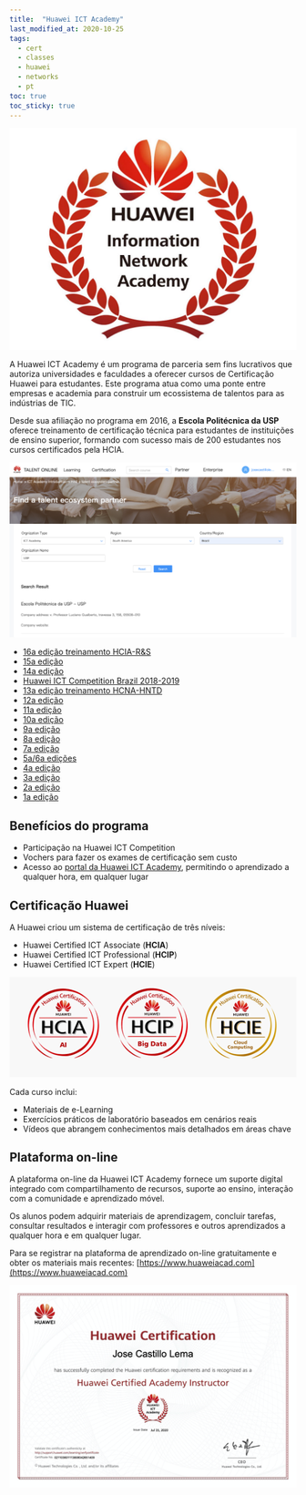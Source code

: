 ```yaml
---
title:  "Huawei ICT Academy"
last_modified_at: 2020-10-25
tags:
  - cert
  - classes
  - huawei
  - networks
  - pt
toc: true
toc_sticky: true
---
```


[![](/assets/images/posts/2020-07-17-haina/0.png)](https://www.huaweiacad.com)

A Huawei ICT Academy é um programa de parceria sem fins lucrativos que autoriza universidades e faculdades a oferecer cursos de Certificação Huawei para estudantes. Este programa atua como uma ponte entre empresas e academia para construir um ecossistema de talentos para as indústrias de TIC.

Desde sua afiliação no programa em 2016, a **Escola Politécnica da USP** oferece treinamento de certificação técnica para estudantes de instituições de ensino superior, formando com sucesso mais de 200 estudantes nos cursos certificados pela HCIA.

![](/assets/images/posts/2020-07-17-haina/1.png)

- [16a edição treinamento HCIA-R&S](/hcia-16)
- [15a edição](/hcia-15)
- [14a edição](/hcia-14)
- [Huawei ICT Competition Brazil 2018-2019](/ict-competition)
- [13a edição treinamento HCNA-HNTD](/hntd-13)
- [12a edição](/hntd-12)
- [11a edição](/hntd-11)
- [10a edição](/hntd-10)
- [9a edição](/hntd-09)
- [8a edição](/hntd-08)
- [7a edição](/hntd-07)
- [5a/6a edições](/hntd-05)
- [4a edição](/hntd-04)
- [3a edição](/hntd-03)
- [2a edição](/hntd-02)
- [1a edição](/hntd-01)


## Benefícios do programa
- Participação na Huawei ICT Competition
- Vochers para fazer os exames de certificação sem custo
- Acesso ao [portal da Huawei ICT Academy](https://www.huaweiacad.com), permitindo o aprendizado a qualquer hora, em qualquer lugar

## Certificação Huawei

A Huawei criou um sistema de certificação de três níveis:
- Huawei Certified ICT Associate (**HCIA**)
- Huawei Certified ICT Professional (**HCIP**)
- Huawei Certified ICT Expert (**HCIE**)

![](/assets/images/posts/2020-07-17-haina/2.png)


Cada curso inclui:
- Materiais de e-Learning
- Exercícios práticos de laboratório baseados em cenários reais
- Vídeos que abrangem conhecimentos mais detalhados em áreas chave

## Plataforma on-line
A plataforma on-line da Huawei ICT Academy fornece um suporte digital integrado com compartilhamento de recursos, suporte ao ensino, interação com a comunidade e aprendizado móvel.

Os alunos podem adquirir materiais de aprendizagem, concluir tarefas, consultar resultados e interagir com professores e outros aprendizados a qualquer hora e em qualquer lugar.

Para se registrar na plataforma de aprendizado on-line gratuitamente e obter os materiais mais recentes: [https://www.huaweiacad.com](https://www.huaweiacad.com)

![](/assets/images/posts/2020-07-17-haina/3.png)
